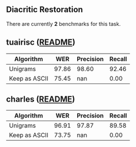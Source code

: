## Diacritic Restoration

There are currently **2** benchmarks for this task.

## tuairisc ([README](../../datasets/tuairisc/README.md))
|Algorithm|WER|Precision|Recall|
|---|---|---|---|
|Unigrams|97.86|98.60|92.46|
|Keep as ASCII|75.45|nan|0.00|

## charles ([README](../../datasets/charles/README.md))
|Algorithm|WER|Precision|Recall|
|---|---|---|---|
|Unigrams|96.91|97.87|89.58|
|Keep as ASCII|73.75|nan|0.00|
